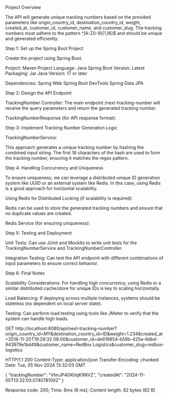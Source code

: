 
Project Overview

The API will generate unique tracking numbers based on the provided parameters like origin_country_id, destination_country_id, weight, created_at, customer_id, customer_name, and customer_slug. The tracking numbers must adhere to the pattern ^[A-Z0-9]{1,16}$ and should be unique and generated efficiently.

Step 1: Set up the Spring Boot Project

Create the project using Spring Boot.

Project: Maven Project
Language: Java
Spring Boot Version: Latest
Packaging: Jar
Java Version: 17 or later

Dependencies:
Spring Web
Spring Boot DevTools
Spring Data JPA

Step 2: Design the API Endpoint

TrackingNumber Controller: The main endpoint /next-tracking-number will receive the query parameters and return the generated tracking number.

TrackingNumberResponse (for API response format):

Step 3: Implement Tracking Number Generation Logic

TrackingNumberService:

This approach generates a unique tracking number by hashing the combined input string. The first 16 characters of the hash are used to form the tracking number, ensuring it matches the regex pattern.

Step 4: Handling Concurrency and Uniqueness

To ensure uniqueness, we can leverage a distributed unique ID generation system like UUID or an external system like Redis. In this case, using Redis is a good approach for horizontal scalability.

Using Redis for Distributed Locking (if scalability is required):

Redis can be used to store the generated tracking numbers and ensure that no duplicate values are created.

Redis Service (for ensuring uniqueness):

Step 5: Testing and Deployment

Unit Tests: Can use JUnit and Mockito to write unit tests for the TrackingNumberService and TrackingNumberController.

Integration Testing: Can test the API endpoint with different combinations of input parameters to ensure correct behavior.

Step 6: Final Notes

Scalability Considerations: For handling high concurrency, using Redis or a similar distributed cache/store for unique IDs is key to scaling horizontally.

Load Balancing: If deploying across multiple instances, systems should be stateless (no dependent on local server state).

Testing: Can perform load testing using tools like JMeter to verify that the system can handle high loads.

GET http://localhost:8080/api/next-tracking-number?origin_country_id=MY&destination_country_id=ID&weight=1.234&created_at=2018-11-20T19:29:32 08:00&customer_id=de619854-b59b-425e-9db4-943979e1bd49&customer_name=RedBox Logistics&customer_slug=redbox-logistics

HTTP/1.1 200 
Content-Type: application/json
Transfer-Encoding: chunked
Date: Tue, 05 Nov 2024 13:32:03 GMT

{
  "trackingNumber": "VImJP4GKtlqK9NVZ",
  "createdAt": "2024-11-05T13:32:03.074078100Z"
}

Response code: 200; Time: 8ms (8 ms); Content length: 82 bytes (82 B)



